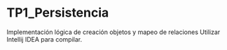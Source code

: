 # TP1_Persistencia
Implementación lógica de creación objetos y mapeo de relaciones Utilizar Intellij IDEA para compilar.
